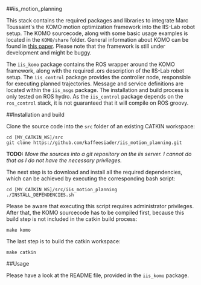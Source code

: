 ##iis\_motion\_planning

This stack contains the required packages and libraries to integrate Marc Toussaint's the KOMO motion optimization framework into the IIS-Lab robot setup. The KOMO sourcecode, along with some basic usage examples is located in the `KOMO/share` folder. General information about KOMO can be found in [this paper](http://arxiv.org/pdf/1407.0414v1.pdf). Please note that the framework is still under development and might be buggy.

The `iis_komo` package contains the ROS wrapper around the KOMO framework, along with the required .ors description of the IIS-Lab robot setup. The `iis_control` package provides the controller node, responsible for executing planned trajectories. Message and service definitions are located within the `iis_msgs` package. The installation and build process is only tested on ROS hydro. As the `iis_control` package depends on the `ros_control` stack, it is not guaranteed that it will compile on ROS groovy.

##Installation and build

Clone the source code into the `src` folder of an existing CATKIN workspace:

	cd [MY_CATKIN_WS]/src
	git clone https://github.com/kaffeesiader/iis_motion_planning.git

**TODO:** *Move the sources into a git repository on the iis server. I cannot do that as I do not have the necessary privileges.*

The next step is to download and install all the required dependencies, which can be achieved by executing the corresponding bash script:

	cd [MY_CATKIN_WS]/src/iis_motion_planning
	./INSTALL_DEPENDENCIES.sh

Please be aware that executing this script requires administrator privileges. After that, the KOMO sourcecode has to be compiled first, because this build step is not included in the catkin build process: 

	make komo

The last step is to build the catkin workspace:

	make catkin


##Usage

Please have a look at the README file, provided in the `iis_komo` package.